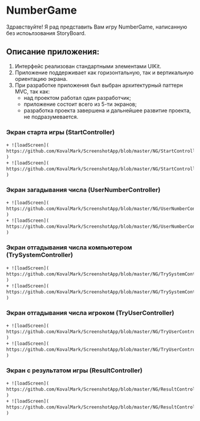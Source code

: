 # NumberGame

Здравствуйте! Я рад представить Вам игру NumberGame, написанную без испоьлзования StoryBoard.

## Описание приложения:

1) Интерфейс реализован стандартными элементами UIKit.
2) Приложение поддерживает как горизонтальную, так и вертикальную ориентацию экрана.
3) При разработке приложения был выбран архитектурный паттерн MVC, так как:
    + над проектом работал один разработчик;
    + приложение состоит всего из 5-ти экранов;
    + разработка проекта завершена и дальнейшее развитие проекта, не подразумевается.

### Экран старта игры (StartController)
    + ![loadScreen]( https://github.com/KovalMark/ScreenshotApp/blob/master/NG/StartController(V).png )
    + ![loadScreen]( https://github.com/KovalMark/ScreenshotApp/blob/master/NG/StartController(H).png )

### Экран загадывания числа (UserNumberController)
    + ![loadScreen]( https://github.com/KovalMark/ScreenshotApp/blob/master/NG/UserNumberController(V).png )
    + ![loadScreen]( https://github.com/KovalMark/ScreenshotApp/blob/master/NG/UserNumberController(H).png )

### Экран отгадывания числа компьютером (TrySystemController)
    + ![loadScreen]( https://github.com/KovalMark/ScreenshotApp/blob/master/NG/TrySystemController(V).png )
    + ![loadScreen]( https://github.com/KovalMark/ScreenshotApp/blob/master/NG/TrySystemController(H).png )

### Экран отгадывания числа игроком (TryUserController)
    + ![loadScreen]( https://github.com/KovalMark/ScreenshotApp/blob/master/NG/TryUserController(V).png )
    + ![loadScreen]( https://github.com/KovalMark/ScreenshotApp/blob/master/NG/TryUserController(H).png )

### Экран с результатом игры (ResultController)
    + ![loadScreen]( https://github.com/KovalMark/ScreenshotApp/blob/master/NG/ResultController(V).png )
    + ![loadScreen]( https://github.com/KovalMark/ScreenshotApp/blob/master/NG/ResultController(H).png )
